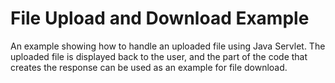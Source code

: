 # File Upload and Download Example

An example showing how to handle an uploaded file using Java Servlet. The
uploaded file is displayed back to the user, and the part of the code
that creates the response can be used as an example for file download.


